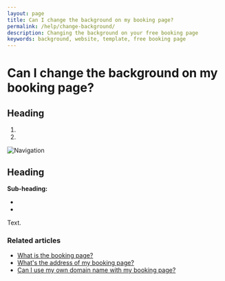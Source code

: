 ```yaml
---
layout: page
title: Can I change the background on my booking page?
permalink: /help/change-background/
description: Changing the background on your free booking page
keywords: background, website, template, free booking page
---
```


# Can I change the background on my booking page?



## Heading

1.
2.

![Navigation](images/foldername/file.png)

## Heading

**Sub-heading:**

*
*

Text.

### Related articles

* [What is the booking page?](/help/booking-page)
* [What's the address of my booking page?](/help/address-of-booking-page)
* [Can I use my own domain name with my booking page?](/help/use-domain-name)
